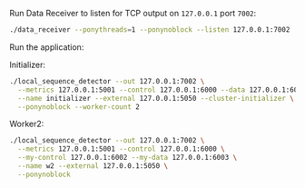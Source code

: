 Run Data Receiver to listen for TCP output on `127.0.0.1` port `7002`:

```bash
./data_receiver --ponythreads=1 --ponynoblock --listen 127.0.0.1:7002
```

Run the application:

Initializer:
```bash
./local_sequence_detector --out 127.0.0.1:7002 \
  --metrics 127.0.0.1:5001 --control 127.0.0.1:6000 --data 127.0.0.1:6001 \
  --name initializer --external 127.0.0.1:5050 --cluster-initializer \
  --ponynoblock --worker-count 2
```

Worker2:
```bash
./local_sequence_detector --out 127.0.0.1:7002 \
  --metrics 127.0.0.1:5001 --control 127.0.0.1:6000 \
  --my-control 127.0.0.1:6002 --my-data 127.0.0.1:6003 \
  --name w2 --external 127.0.0.1:5050 \
  --ponynoblock
```
